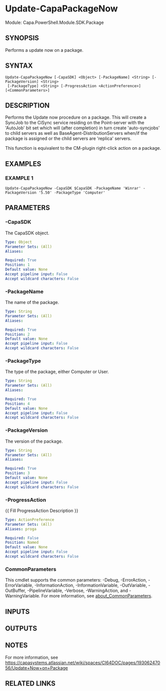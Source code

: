 # Update-CapaPackageNow

Module: Capa.PowerShell.Module.SDK.Package

## SYNOPSIS
Performs a update now on a package.

## SYNTAX

```
Update-CapaPackageNow [-CapaSDK] <Object> [-PackageName] <String> [-PackageVersion] <String>
 [-PackageType] <String> [-ProgressAction <ActionPreference>] [<CommonParameters>]
```

## DESCRIPTION
Performs the Update now procedure on a package.
This will create a SyncJob to the CiSync service residing on the Point-server with the 'AutoJob' bit set which
will (after completion) in turn create 'auto-syncjobs' to child servers as well as BaseAgent-DistributionServers when/if the package is assigned or the child
servers are 'replica' servers.

This function is equivalent to the CM-plugin right-click action on a package.

## EXAMPLES

### EXAMPLE 1
```
Update-CapaPackageNow -CapaSDK $CapaSDK -PackageName 'Winrar' -PackageVersion '5.50' -PackageType 'Computer'
```

## PARAMETERS

### -CapaSDK
The CapaSDK object.

```yaml
Type: Object
Parameter Sets: (All)
Aliases:

Required: True
Position: 1
Default value: None
Accept pipeline input: False
Accept wildcard characters: False
```

### -PackageName
The name of the package.

```yaml
Type: String
Parameter Sets: (All)
Aliases:

Required: True
Position: 2
Default value: None
Accept pipeline input: False
Accept wildcard characters: False
```

### -PackageType
The type of the package, either Computer or User.

```yaml
Type: String
Parameter Sets: (All)
Aliases:

Required: True
Position: 4
Default value: None
Accept pipeline input: False
Accept wildcard characters: False
```

### -PackageVersion
The version of the package.

```yaml
Type: String
Parameter Sets: (All)
Aliases:

Required: True
Position: 3
Default value: None
Accept pipeline input: False
Accept wildcard characters: False
```

### -ProgressAction
{{ Fill ProgressAction Description }}

```yaml
Type: ActionPreference
Parameter Sets: (All)
Aliases: proga

Required: False
Position: Named
Default value: None
Accept pipeline input: False
Accept wildcard characters: False
```

### CommonParameters
This cmdlet supports the common parameters: -Debug, -ErrorAction, -ErrorVariable, -InformationAction, -InformationVariable, -OutVariable, -OutBuffer, -PipelineVariable, -Verbose, -WarningAction, and -WarningVariable. For more information, see [about_CommonParameters](http://go.microsoft.com/fwlink/?LinkID=113216).

## INPUTS

## OUTPUTS

## NOTES
For more information, see https://capasystems.atlassian.net/wiki/spaces/CI64DOC/pages/19306247056/Update+Now+on+Package

## RELATED LINKS
